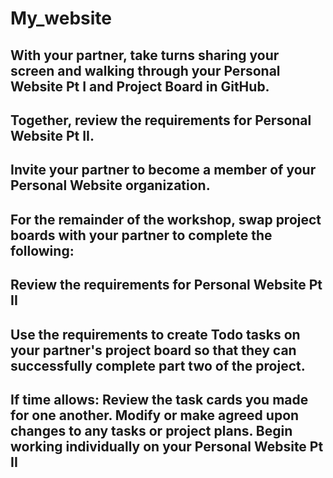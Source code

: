 # My_website
## With your partner, take turns sharing your screen and walking through your Personal Website Pt I and Project Board in GitHub. 
## Together, review the requirements for Personal Website Pt II.
## Invite your partner to become a member of your Personal Website organization.
## For the remainder of the workshop, swap project boards with your partner to complete the following: 
## Review the requirements for Personal Website Pt II 
## Use the requirements to create Todo tasks on your partner's project board so that they can successfully complete part two of the project.  
## If time allows: Review the task cards you made for one another. Modify or make agreed upon changes to any tasks or project plans. Begin working individually on your Personal Website Pt II
